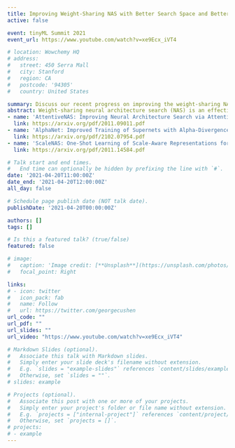 ```yaml
---
title: Improving Weight-Sharing NAS with Better Search Space and Better Supernet Training
active: false

event: tinyML Summit 2021
event_url: https://www.youtube.com/watch?v=xe9Ecx_iVT4

# location: Wowchemy HQ
# address:
#   street: 450 Serra Mall
#   city: Stanford
#   region: CA
#   postcode: '94305'
#   country: United States

summary: Discuss our recent progress on improving the weight-sharing NAS by designing better search space and better supernet training algorithms
abstract: Weight-sharing neural architecture search (NAS) is an effective technique for automating efficient neural architecture design. Weight-sharing NAS builds a supernet that assembles all the architectures as its sub-networks and jointly trains the supernet with the sub-networks. The success of weight-sharing NAS heavily relies on 1) the search space design and 2) the supernet training strategies. In this talk, we cover the following works that achieve state-of-the-art results on various computer vision tasks
- name: 'AttentiveNAS: Improving Neural Architecture Search via Attentive Sampling'
  link: https://arxiv.org/pdf/2011.09011.pdf
- name: 'AlphaNet: Improved Training of Supernets with Alpha-Divergence'
  link: https://arxiv.org/pdf/2102.07954.pdf
- name: 'ScaleNAS: One-Shot Learning of Scale-Aware Representations for Visual Recognition' 
  link: https://arxiv.org/pdf/2011.14584.pdf

# Talk start and end times.
#   End time can optionally be hidden by prefixing the line with `#`.
date: '2021-04-20T11:00:00Z'
date_end: '2021-04-20T12:00:00Z'
all_day: false

# Schedule page publish date (NOT talk date).
publishDate: '2021-04-20T00:00:00Z'

authors: []
tags: []

# Is this a featured talk? (true/false)
featured: false

# image:
#   caption: 'Image credit: [**Unsplash**](https://unsplash.com/photos/bzdhc5b3Bxs)'
#   focal_point: Right

links:
# - icon: twitter
#   icon_pack: fab
#   name: Follow
#   url: https://twitter.com/georgecushen
url_code: ""
url_pdf: ""
url_slides: ""
url_video: "https://www.youtube.com/watch?v=xe9Ecx_iVT4"

# Markdown Slides (optional).
#   Associate this talk with Markdown slides.
#   Simply enter your slide deck's filename without extension.
#   E.g. `slides = "example-slides"` references `content/slides/example-slides.md`.
#   Otherwise, set `slides = ""`.
# slides: example

# Projects (optional).
#   Associate this post with one or more of your projects.
#   Simply enter your project's folder or file name without extension.
#   E.g. `projects = ["internal-project"]` references `content/project/deep-learning/index.md`.
#   Otherwise, set `projects = []`.
# projects:
# - example
---
```


